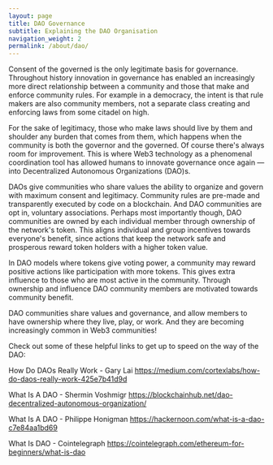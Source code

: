 ```yaml
---
layout: page
title: DAO Governance
subtitle: Explaining the DAO Organisation
navigation_weight: 2
permalink: /about/dao/
---
```


Consent of the governed is the only legitimate basis for governance. Throughout history innovation in governance has enabled an increasingly more direct relationship between a community and those that make and enforce community rules. For example in a democracy, the intent is that rule makers are also community members, not a separate class creating and enforcing laws from some citadel on high.

For the sake of legitimacy, those who make laws should live by them and shoulder any burden that comes from them, which happens when the community is both the governor and the governed. Of course there's always room for improvement. This is where Web3 technology as a phenomenal coordination tool has allowed humans to innovate governance once again — into Decentralized Autonomous Organizations (DAO)s.

DAOs give communities who share values the ability to organize and govern with maximum consent and legitimacy. Community rules are pre-made and transparently executed by code on a blockchain. And DAO communities are opt in, voluntary associations. Perhaps most importantly though, DAO communities are owned by each individual member through ownership of the network's token. This aligns individual and group incentives towards everyone's benefit, since actions that keep the network safe and prosperous reward token holders with a higher token value.

In DAO models where tokens give voting power, a community may reward positive actions like participation with more tokens. This gives extra influence to those who are most active in the community. Through ownership and influence DAO community members are motivated towards community benefit.

DAO communities share values and governance, and allow members to have ownership where they live, play, or work. And they are becoming increasingly common in Web3 communities!

Check out some of these helpful links to get up to speed on the way of the DAO:

How Do DAOs Really Work - Gary Lai
https://medium.com/cortexlabs/how-do-daos-really-work-425e7b41d9d

What Is A DAO - Shermin Voshmigr
https://blockchainhub.net/dao-decentralized-autonomous-organization/

What Is A DAO - Philippe Honigman
https://hackernoon.com/what-is-a-dao-c7e84aa1bd69

What Is DAO - Cointelegraph
https://cointelegraph.com/ethereum-for-beginners/what-is-dao


